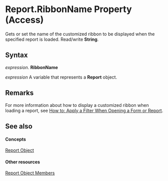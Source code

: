 
# Report.RibbonName Property (Access)

Gets or set the name of the customized ribbon to be displayed when the specified report is loaded. Read/write  **String**.


## Syntax

 _expression_. **RibbonName**

 _expression_ A variable that represents a **Report** object.


## Remarks

For more information about how to display a customized ribbon when loading a report, see [How to: Apply a Filter When Opening a Form or Report](d7a43e62-3003-d411-2128-dffe0536e119.md).


## See also


#### Concepts


[Report Object](6f77c1b4-a9ce-7caa-204c-fe0755c6f9df.md)
#### Other resources


[Report Object Members](73370a33-1ca0-da4d-9e36-88011bc2b93e.md)
